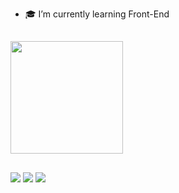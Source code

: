 - 🎓 I’m currently learning Front-End

##

<div>
  <a href="https://github.com/Benersy1337">
  <img height="180em" src="https://github-readme-stats.vercel.app/api/top-langs/?username=Benersy1337&layout=compact&langs_count=7&theme=dark"/>
    
</div>
   
##
  
  <a href="https://www.instagram.com/luanroberto.dev/" target="_blank"><img src="https://img.shields.io/badge/-Instagram-%23E4405F?style=for-the-badge&logo=instagram&logoColor=white" target="_blank"></a>
<a href = "benersy1337@gmail.com"><img src="https://img.shields.io/badge/-Gmail-%23333?style=for-the-badge&logo=gmail&logoColor=white" target="_blank"></a>
  <a href="https://www.linkedin.com/in/luan-roberto-peppe-costa-0b8743203/" target="_blank"><img src="https://img.shields.io/badge/-LinkedIn-%230077B5?style=for-the-badge&logo=linkedin&logoColor=white" target="_blank"></a> 
 
 
 
</div>

